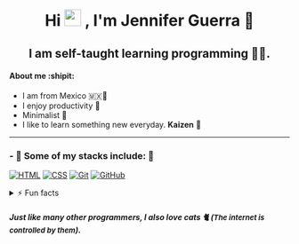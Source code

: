 <h1 align="center">Hi <img src="https://raw.githubusercontent.com/iampavangandhi/iampavangandhi/master/gifs/Hi.gif" width="30px"> , I'm Jennifer Guerra 🚀</h1>
<h2 align="center">I am self-taught learning programming 👩‍💻.</h2>
<h4>About me :shipit: </h4>

- I am from Mexico 🇲🇽🌮
- I enjoy productivity 🎯
- Minimalist 🌿
- I like to learn something new everyday. **Kaizen** 🚀

---

### - 🌱 Some of my stacks include: 🔭

[![HTML](https://img.shields.io/badge/HTML-E34F26?style=flat&logo=html5&logoColor=white&labelColor=transparent)](https://simpleicons.org/icons/html5)
[![CSS](https://img.shields.io/badge/CSS-1572B6?style=flat&logo=css3&logoColor=white&labelColor=transparent)](https://simpleicons.org/icons/css3)
[![Git](https://img.shields.io/badge/Git-F05032?style=flat&logo=git&logoColor=white&labelColor=transparent)](https://simpleicons.org/icons/git)
[![GitHub](https://img.shields.io/badge/GitHub-181717?style=flat&logo=github&logoColor=white&labelColor=transparent)](https://simpleicons.org/icons/github)

<details>
  <summary>⚡️ Fun facts</summary>
  <ul>
    <li><b>I am left-handed 🫲</b></li>
    <li><b>I really like miniatures 🎨</b></li>
    <li><b>I love Japan 🏯🇯🇵</b></li>
    <li><b>I am autism 🧩</b></li>
  </ul>
</details>


##### Just like many other programmers, I also love cats 🐈 (<span style="font-size: small;">_The internet is controlled by them_</span>).
